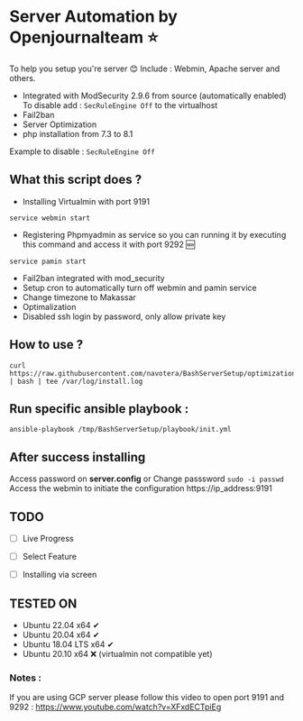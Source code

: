 # Server Automation by Openjournalteam ⭐
To help you setup you're server 😊
Include : Webmin, Apache server and others. 

- Integrated with ModSecurity 2.9.6 from source (automatically enabled) 
  To disable add : `SecRuleEngine Off` to the virtualhost
- Fail2ban
- Server Optimization
- php installation from 7.3 to 8.1

Example to disable : 
`SecRuleEngine Off`

## What this script does ?
- Installing Virtualmin with port 9191
```unix
service webmin start
```
- Registering Phpmyadmin as service so you can running it by executing this command and access it with port 9292 🆕
```unix
service pamin start
```
- Fail2ban integrated with mod_security
- Setup cron to automatically turn off webmin and pamin service
- Change timezone to Makassar
- Optimalization
- Disabled ssh login by password, only allow private key

## How to use ?
```unix
curl https://raw.githubusercontent.com/navotera/BashServerSetup/optimization/init.sh | bash | tee /var/log/install.log
```

## Run specific ansible playbook : 
```unix
ansible-playbook /tmp/BashServerSetup/playbook/init.yml
```

## After success installing 
Access password on **server.config** or Change passsword 
```sudo -i passwd```  
Access the webmin to initiate the configuration 
https://ip_address:9191

## TODO
- [ ] Live Progress
- [ ] Select Feature
- [ ] Installing via screen


## TESTED ON
- Ubuntu 22.04 x64 ✔
- Ubuntu 20.04 x64 ✔
- Ubuntu 18.04 LTS x64 ✔
- Ubuntu 20.10 x64 ❌ (virtualmin not compatible yet)

### Notes :

If you are using GCP server please follow this video to open port 9191 and 9292 : 
https://www.youtube.com/watch?v=XFxdECTpiEg
